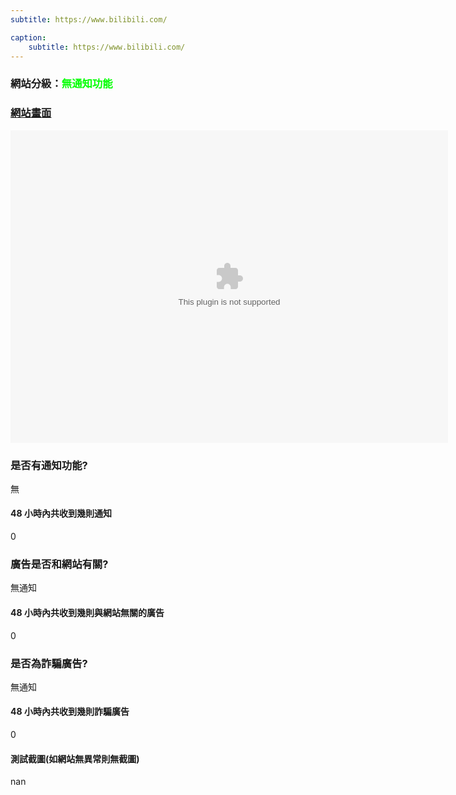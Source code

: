 ```yaml
---
subtitle: https://www.bilibili.com/

caption:
	subtitle: https://www.bilibili.com/
---
```


<h3>網站分級：<font color="#00FF00">無通知功能</font></h3>

### [網站畫面](https://www.bilibili.com/)
<embed src="https://web.archive.org/web/https://www.bilibili.com/" style="width:700px; height: 500px;">

### 是否有通知功能?
無

#### 48 小時內共收到幾則通知
0

### 廣告是否和網站有關?
無通知

#### 48 小時內共收到幾則與網站無關的廣告
0

### 是否為詐騙廣告?
無通知

#### 48 小時內共收到幾則詐騙廣告
0

#### 測試截圖(如網站無異常則無截圖)
nan


